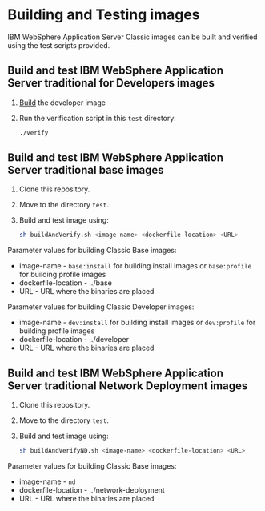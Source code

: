 # Building and Testing images 

IBM WebSphere Application Server Classic images can be built and verified using the test scripts provided.

## Build and test IBM WebSphere Application Server traditional for Developers images

1. [Build](../developer) the developer image
2. Run the verification script in this `test` directory:

    ```bash
    ./verify
    ```

## Build and test IBM WebSphere Application Server traditional base images

1. Clone this repository.
2. Move to the directory `test`.
3. Build and test image using:

    ```bash
    sh buildAndVerify.sh <image-name> <dockerfile-location> <URL>
    ```

Parameter values for building Classic Base images:

* image-name - `base:install` for building install images or `base:profile` for building profile images
* dockerfile-location - ../base
* URL - URL where the binaries are placed

Parameter values for building Classic Developer images:

* image-name - `dev:install` for building install images or `dev:profile` for building profile images
* dockerfile-location - ../developer
* URL - URL where the binaries are placed

## Build and test IBM WebSphere Application Server traditional Network Deployment images

1. Clone this repository.
2. Move to the directory `test`.
3. Build and test image using:

    ```bash
    sh buildAndVerifyND.sh <image-name> <dockerfile-location> <URL>
    ```

Parameter values for building Classic Base images:

* image-name - `nd`
* dockerfile-location - ../network-deployment
* URL - URL where the binaries are placed
